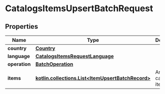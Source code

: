 
# CatalogsItemsUpsertBatchRequest

## Properties
| Name | Type | Description | Notes |
| ------------ | ------------- | ------------- | ------------- |
| **country** | [**Country**](Country.md) |  |  |
| **language** | [**CatalogsItemsRequestLanguage**](CatalogsItemsRequestLanguage.md) |  |  |
| **operation** | [**BatchOperation**](BatchOperation.md) |  |  |
| **items** | [**kotlin.collections.List&lt;ItemUpsertBatchRecord&gt;**](ItemUpsertBatchRecord.md) | Array with catalogs items |  |



